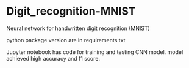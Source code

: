 # Digit_recognition-MNIST
Neural network for handwritten digit recognition (MNIST)

python package version are in requirements.txt

Jupyter notebook has code for training and testing CNN model. model achieved high accuracy and f1 score.

